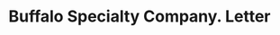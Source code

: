 ---
doi: 10.7916/D8TX4SFN
date_other: '1908'
date_other_textual: '1908'
form: correspondence
genre:
- Letters (correspondence)
name:
- Buffalo Specialty Company
object_in_context_url: https://biggert.cul.columbia.edu/items/view/ave_biggert_00883
subject_hierarchical_geographic:
- Buffalo, New York, United States
subject_name:
- Buffalo Specialty Company
title: Buffalo Specialty Company. Letter
sort_title: Buffalo Specialty Company. Letter
call_number: ave_biggert_00883
coordinates:
- 42.90472222222222,-78.84944444444444
pid: ave_biggert_00883
identifiers: ave_biggert_00883
thumbnail: https://derivativo-3.library.columbia.edu/iiif/2/ldpd:345930/full/!256,256/0/native.jpg
permalink: "/items/ave_biggert_00883/"
layout: iiif-image-page
---